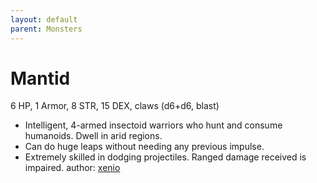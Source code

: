 ```yaml
---
layout: default
parent: Monsters
---
```

# Mantid
6 HP, 1 Armor, 8 STR, 15 DEX, claws (d6+d6, blast)
- Intelligent, 4-armed insectoid warriors who hunt and consume humanoids. Dwell in arid regions.
- Can do huge leaps without needing any previous impulse.
- Extremely skilled in dodging projectiles. Ranged damage received is impaired. 
author: [xenio](https://xenioinabottle.blogspot.com)
